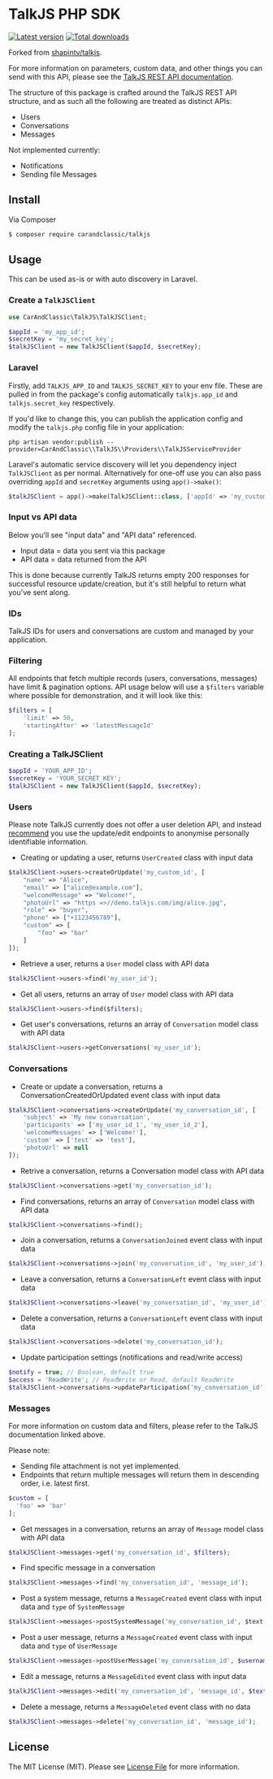 # TalkJS PHP SDK

[![Latest version](https://img.shields.io/github/release/CarAndClassic/talkjs.svg?style=flat-square)](https://github.com/CarAndClassic/talkjs/releases)
[![Total downloads](https://img.shields.io/packagist/dt/CarAndClassic/talkjs.svg?style=flat-square)](https://packagist.org/packages/CarAndClassic/talkjs)

Forked from [shapintv/talkjs](https://github.com/shapintv/talkjs).

For more information on parameters, custom data, and other things you can send with this API, please see the [TalkJS REST API documentation](https://talkjs.com/docs/Reference/REST_API/Getting_Started/Introduction.html).

The structure of this package is crafted around the TalkJS REST API structure, and as such all the following are treated as distinct APIs:

- Users
- Conversations
- Messages

Not implemented currently:

- Notifications
- Sending file Messages

## Install

Via Composer

``` bash
$ composer require carandclassic/talkjs
```

## Usage

This can be used as-is or with auto discovery in Laravel.

### Create a `TalkJSClient`

```php
use CarAndClassic\TalkJS\TalkJSClient;

$appId = 'my_app_id';
$secretKey = 'my_secret_key';
$talkJSClient = new TalkJSClient($appId, $secretKey);
```

### Laravel

Firstly, add `TALKJS_APP_ID` and `TALKJS_SECRET_KEY` to your env file. These are pulled in from the package's config automatically `talkjs.app_id` and `talkjs.secret_key` respectively.

If you'd like to change this, you can publish the application config and modify the `talkjs.php` config file in your application:
```
php artisan vendor:publish --provider=CarAndClassic\\TalkJS\\Providers\\TalkJSServiceProvider
```

Laravel's automatic service discovery will let you dependency inject `TalkJSClient` as per normal. Alternatively for one-off use you can also pass overriding `appId` and `secretKey` arguments using `app()->make()`:

```php
$talkJSClient = app()->make(TalkJSClient::class, ['appId' => 'my_custom_app_id', 'secretKey' => 'my_custom_secret_key']);
```

### Input vs API data

Below you'll see "input data" and "API data" referenced.
- Input data = data you sent via this package
- API data = data returned from the API

This is done because currently TalkJS returns empty 200 responses for successful resource update/creation, but it's still helpful to return what you've sent along.

### IDs

TalkJS IDs for users and conversations are custom and managed by your application.

### Filtering

All endpoints that fetch multiple records (users, conversations, messages) have limit & pagination options. API usage below will use a `$filters` variable where possible for demonstration, and it will look like this:

```php
$filters = [
    'limit' => 50,
    'startingAfter' => 'latestMessageId'
];
```

### Creating a TalkJSClient

```php
$appId = 'YOUR_APP_ID';
$secretKey = 'YOUR_SECRET_KEY';
$talkJSClient = new TalkJSClient($appId, $secretKey);
```

### Users

Please note TalkJS currently does not offer a user deletion API, and instead [recommend](https://talkjs.com/dashboard/tLjeWrEK/docs/Reference/REST_API/Users.html#page_Deleting-users) you use the update/edit endpoints to anonymise personally identifiable information.

- Creating or updating a user, returns `UserCreated` class with input data
```php
$talkJSClient->users->createOrUpdate('my_custom_id', [
    "name" => "Alice",
    "email" => ["alice@example.com"],
    "welcomeMessage" => "Welcome!",
    "photoUrl" => "https =>//demo.talkjs.com/img/alice.jpg",
    "role" => "buyer",
    "phone" => ["+1123456789"],
    "custom" => [
        "foo" => "bar"
    ]
]);
```

- Retrieve a user, returns a `User` model class with API data
```php
$talkJSClient->users->find('my_user_id');
```

- Get all users, returns an array of `User` model class with API data
```php
$talkJSClient->users->find($filters);
```

- Get user's conversations, returns an array of `Conversation` model class with API data
```php
$talkJSClient->users->getConversations('my_user_id');
```

### Conversations

- Create or update a conversation, returns a ConversationCreatedOrUpdated event class with input data
```php
$talkJSClient->conversations->createOrUpdate('my_conversation_id', [
    'subject' => 'My new conversation',
    'participants' => ['my_user_id_1', 'my_user_id_2'],
    'welcomeMessages' => ['Welcome!'],
    'custom' => ['test' => 'test'],
    'photoUrl' => null
]);
```

- Retrive a conversation, returns a Conversation model class with API data
```php
$talkJSClient->conversations->get('my_conversation_id');
```

- Find conversations, returns an array of `Conversation` model class with API data
```php
$talkJSClient->conversations->find();
```

- Join a conversation, returns a `ConversationJoined` event class with input data
```php
$talkJSClient->conversations->join('my_conversation_id', 'my_user_id');
```

- Leave a conversation, returns a `ConversationLeft` event class with input data
```php
$talkJSClient->conversations->leave('my_conversation_id', 'my_user_id');
```

- Delete a conversation, returns a `ConversationLeft` event class with input data
```php
$talkJSClient->conversations->delete('my_conversation_id');
```

- Update participation settings (notifications and read/write access)
```php
$notify = true; // Boolean, default true
$access = 'ReadWrite'; // ReadWrite or Read, default ReadWrite
$talkJSClient->conversations->updateParticipation('my_conversation_id', 'my_user_id', $notify, $access);
```

### Messages

For more information on custom data and filters, please refer to the TalkJS documentation linked above.

Please note:
- Sending file attachment is not yet implemented.
- Endpoints that return multiple messages will return them in descending order, i.e. latest first.

```php
$custom = [
  'foo' => 'bar'
];
```

- Get messages in a conversation, returns an array of `Message` model class with API data
```php
$talkJSClient->messages->get('my_conversation_id', $filters);
```

- Find specific message in a conversation
```php
$talkJSClient->messages->find('my_conversation_id', 'message_id');
```

- Post a system message, returns a `MessageCreated` event class with input data and `type` of `SystemMessage`
```php
$talkJSClient->messages->postSystemMessage('my_conversation_id', $text, $custom);
```

- Post a user message, returns a `MessageCreated` event class with input data and `type` of `UserMessage`
```php
$talkJSClient->messages->postUserMessage('my_conversation_id', $username, $text, $custom);
```

- Edit a message, returns a `MessageEdited` event class with input data
```php
$talkJSClient->messages->edit('my_conversation_id', 'message_id', $text, $custom);
```

- Delete a message, returns a `MessageDeleted` event class with no data
```php
$talkJSClient->messages->delete('my_conversation_id', 'message_id');
```

## License

The MIT License (MIT). Please see [License File](LICENSE) for more information.
